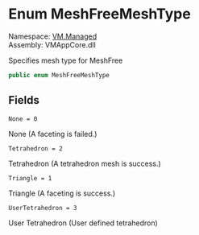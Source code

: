 # Enum MeshFreeMeshType

Namespace: [VM.Managed](VM.Managed.md)  
Assembly: VMAppCore.dll  

Specifies mesh type for MeshFree

```csharp
public enum MeshFreeMeshType
```

## Fields

`None = 0` 

None (A faceting is failed.)



`Tetrahedron = 2` 

Tetrahedron (A tetrahedron mesh is success.)



`Triangle = 1` 

Triangle (A faceting is success.)



`UserTetrahedron = 3` 

User Tetrahedron (User defined tetrahedron)




